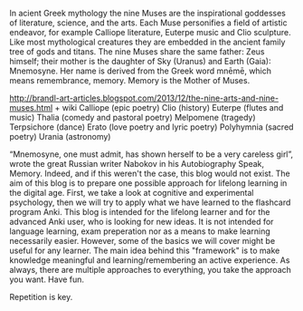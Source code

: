 In acient Greek mythology the nine Muses are the inspirational goddesses of literature, science, and the arts. Each Muse personifies a field of artistic endeavor, for example Calliope literature, Euterpe music and Clio sculpture. Like most mythological creatures they are embedded in the ancient family tree of gods and titans. The nine Muses share the same father: Zeus himself; their mother is the daughter of Sky (Uranus) and Earth (Gaia): Mnemosyne. Her name is derived from the Greek word mnēmē, which means remembrance, memory. Memory is the Mother of Muses.

http://brandl-art-articles.blogspot.com/2013/12/the-nine-arts-and-nine-muses.html + wiki
    Calliope (epic poetry)
    Clio (history)
    Euterpe (flutes and music)
    Thalia (comedy and pastoral poetry)
    Melpomene (tragedy)
    Terpsichore (dance)
    Erato (love poetry and lyric poetry)
    Polyhymnia (sacred poetry)
    Urania (astronomy)


“Mnemosyne, one must admit, has shown herself to be a very careless girl”, wrote the great Russian writer Nabokov in his Autobiography Speak, Memory. Indeed, and if this weren't the case, this blog would not exist. The aim of this blog is to prepare one possible approach for lifelong learning in the digital age. First, we take a look at cognitive and experimental psychology, then we will try to apply what we have learned to the flashcard program Anki. This blog is intended for the lifelong learner and for the advanced Anki user, who is looking for new ideas. It is not intended for language learning, exam preperation nor as a means to make learning necessarily easier. However, some of the basics we will cover might be useful for any learner. The main idea behind this "framework" is to make knowledge meaningful and learning/remembering an active experience. As always, there are multiple approaches to everything, you take the approach you want. Have fun. 




Repetition is key. 
